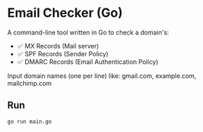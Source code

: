 # Email Checker (Go)

A command-line tool written in Go to check a domain's:

- ✅ MX Records (Mail server)
- ✅ SPF Records (Sender Policy)
- ✅ DMARC Records (Email Authentication Policy)

Input domain names (one per line) like: 
gmail.com,
example.com,
mailchimp.com

## Run

```bash
go run main.go
